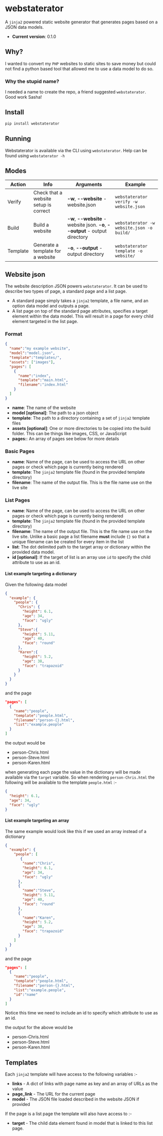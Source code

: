 # webstaterator

A `jinja2` powered static website generator that generates pages based on a JSON data models.

- **Current version**: 0.1.0

## Why?

I wanted to convert my `PHP` websites to static sites to save money but could not find a python based tool that allowed me to use a data model to do so.

### Why the stupid name?

I needed a name to create the repo, a friend suggested `webstaterator`. Good work Sasha!

## Install

```bash
pip install webstaterator
```

## Running

Webstaterator is available via the CLI using `webstaterator`. Help can be found using `webstaterator -h`

## Modes

| Action | Info | Arguments | Example |
|--------|------|-----------|---------|
| Verify | Check that a website setup is correct | **-w**, **--website** -  website.json | `webstaterator verify -w website.json` |
| Build | Build a website | **-w**, **--website** - website json. **-o**, **--output** - output directory | `webstaterator -w website.json -o build/` |
| Template | Generate a template for a website | **-o**, **--output** - output directory | `webstaterator template -o website/` |


## Website json

The website description JSON powers `webstaterator`. It can be used to describe two types of page, a standard page and a list page.
- A standard page simply takes a `jinja2` template, a file name, and an option data model and outputs a page.
- A list page  on top of the standard page attributes, specifies a target element within the data model. This will result in a page for every child element targeted in the list page.

### Format

```json
{
  "name":"my example website",
  "model":"model.json",
  "template":"templates/",
  "assets": ["images"],
  "pages": [
    {
      "name":"index",
      "template":"main.html",
      "filename":"index.html"
    }
  ]
}
```

- **name**: The name of the website  
- **model [optional]**: The path to a json object
- **template**: The path to a directory containing a set of `jinja2` template files
- **assets [optional]**: One or more directories to be copied into the build folder. This can be things like images, CSS, or JavaScript
- **pages:**: An array of pages see below for more details

### Basic Pages

- **name**: Name of the page, can be used to access the URL on other pages or check which page is currently being rendered
- **template**: The `jinja2` template file (found in the provided template directory)
- **filename**: The name of the output file. This is the file name use on the live site

### List Pages

- **name**: Name of the page, can be used to access the URL on other pages or check which page is currently being rendered
- **template**: The `jinja2` template file (found in the provided template directory)
- **filename**: The name of the output file. This is the file name use on the live site. Unlike a basic page a list filename **must** include `{}` so that a unique filename can be created for every item in the list
- **list**: The dot delimited path to the target array or dictionary within the provided data model.
- **id [optional]**: If the target of list is an array use `id` to specify the child attribute to use as an id.

#### List example targeting a dictionary

Given the following data model
```json
{
  "example": {
    "people": {
      "Chris": {
        "height": 6.1,
        "age": 34,
        "face": "ugly"
      },
      "Steve":{
        "height": 5.11,
        "age": 40,
        "face": "round"
      },
      "Karen":{
        "height": 5.2,
        "age": 38,
        "face": "trapazoid"
      }
    }
  }
}
```

and the page

```json
"pages": [
  {
    "name":"people",
    "template":"people.html",
    "filename":"person-{}.html",
    "list":"example.people"
  }
]
```

the output would be

- person-Chris.html
- person-Steve.html
- person-Karen.html

when generating each page the value in the dictionary will be made available via the `target` variable. So when rendering `person-Chris.html` the following will be available to the template `people.html` :-

```json
{
  "height": 6.1,
  "age": 34,
  "face": "ugly"
}
```

#### List example targeting an array

The same example would look like this if we used an array instead of a dictionary

```json
{
  "example": {
    "people": [
       {
        "name":"Chris",
        "height": 6.1,
        "age": 34,
        "face": "ugly"
      },
      {
        "name":"Steve",
        "height": 5.11,
        "age": 40,
        "face": "round"
      },
      {
        "name":"Karen",
        "height": 5.2,
        "age": 38,
        "face": "trapazoid"
      }
    ]
  }
}
```

and the page

```json
"pages": [
  {
    "name":"people",
    "template":"people.html",
    "filename":"person-{}.html",
    "list":"example.people",
    "id":"name"
  }
]
```

Notice this time we need to include an id to specify which attribute to use as an id.

the output for the above would be

- person-Chris.html
- person-Steve.html
- person-Karen.html

## Templates

Each `jinja2` template will have access to the following variables :-

- **links** - A dict of links with page name as key and an array of URLs as the value
- **page_link** - The URL for the current page
- **model** - The JSON file loaded described in the website JSON if provided

If the page is a list page the template will also have access to :-

- **target** - The child data element found in model that is linked to this list page.
